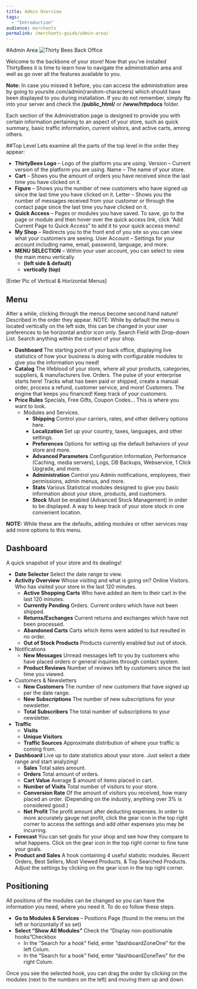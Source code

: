 ```yaml
---
title: Admin Overview
tags:
  - "Introduction"
audience: merchants
permalink: /merchants-guide/admin-area/
---
```


#Admin Area
![Thirty Bees Back Office]({{base}}thirtybees/images/thirty-bees-back-office.jpg  "Thirty Bees Back Office")

Welcome to the backbone of your store!  Now that you’ve installed ThirtyBees it is time to learn how to navigate the administration area and well as go over all the features available to you.

**Note:** In case you missed it before, you can access the administration area by going to yoursite.com/admin(random-characters) which should have been displayed to you during installation.  If you do not remember, simply ftp into your server and check the **/public_html/** or **/www/httpdocs** folder.

Each section of the Administration page is designed to provide you with certain information pertaining to an aspect of your store, such as quick summary, basic traffic information, current visitors, and active carts, among others.

##Top Level
Lets examine all the parts of the top level in the order they appear:

- **ThirtyBees Logo** – Logo of the platform you are using.
Version – Current version of the platform you are using.
Name – The name of your store.
- **Cart** – Shows you the amount of orders you have received since the last time you have clicked on it.
- **Figure** – Shows you the number of new customers who have signed up since the last time you have clicked on it.
Letter – Shows you the number of messages received from your customer or through the contact page since the last time you have clicked on it.
- **Quick Access** – Pages or modules you have saved.  To save, go to the page or module and then hover over the quick access link, click “Add Current Page to Quick Access” to add it to your quick access menu!
- **My Shop** – Redirects you to the front end of you site so you can view what your customers are seeing.
User Account – Settings for your account including name, email, password, language, and more.
- **MENU SELECTION** – Within your user account, you can select to view the main menu vertically
	- **(left side & default)**
	- **vertically (top)**

[Enter Pic of Vertical & Horizontal Menus]

## Menu
After a while, clicking through the menus become second hand nature!  Described in the order they appear.
NOTE:  While by default the menu is located vertically on the left side, this can be changed in your user preferences to be horizontal and/or icon only.
Search Field with Drop-down List.  Search anything within the context of your shop.


- **Dashboard**  The starting point of your back office, displaying live statistics of how your business is doing with configurable modules to give you the information you need!
- **Catalog**  The lifeblood of your store, where all your products, categories, suppliers, & manufacturers live.
Orders.  The pulse of your enterprise starts here!  Tracks what has been paid or shipped, create a manual order, process a refund, customer service, and more!
Customers.  The engine that keeps you financed!  Keep track of your customers.
- **Price Rules**  Specials, Free Gifts, Coupon Codes…  This is where you want to look.
	- Modules and Services.  
		- **Shipping**  Control your carriers, rates, and other delivery options here.
		- **Localization** Set up your country, taxes, languages, and other settings.
		- **Preferences**  Options for setting up the default behaviors of your store and more.
		- **Advanced Parameters** Configuration Information, Performance (Caching, media servers), Logs, DB Backups, Webservice, 1 Click Upgrade, and more.
		- **Administration**  Control you Admin notifications, employees, their permissions, admin menus, and more.
		- **Stats**  Various Statistical modules designed to give you  basic information about your store, products, and customers.
		- **Stock**  Must be enabled (Advanced Stock Management) in order to be displayed.  A way to keep track of your store stock in one convenient location.

**NOTE:** While these are the defaults, adding modules or other services may add more options to this menu.
## Dashboard

A quick snapshot of your store and its dealings!

- **Date Selector**  Select the date range to view.
- **Activity Overview**  Whose visiting and what is going on?
Online Visitors.  Who has visited your store in the last 120 minutes.
	- **Active Shopping Carts**  Who have added an item to their cart in the last 120 minutes.
	- **Currently Pending**
Orders. Current orders which have not been shipped.
	- **Returns/Exchanges**  Current returns and exchanges which have not been processed.
	- **Abandoned Carts**  Carts which items were added to but resulted in no order. 
	- **Out of Stock Products**  Products currently enabled but out of stock.
- Notifications
	- **New Messages** Unread messages left to you by customers who have placed orders or general inquiries through contact system.
	- **Product Reviews**  Number of reviews left by customers since the last time you viewed.
- Customers & Newsletters
	- **New Customers**  The number of new customers that have signed up per the date range.
	- **New Subscriptions**  The number of new subscriptions for your newsletter.
	- **Total Subscribers**  The total number of subscriptions to your newsletter.
- **Traffic**
	- **Visits** 
	- **Unique Visitors** 
	- **Traffic Sources**  Approximate distribution of where your traffic is coming from.
- **Dashboard**  Live up to date statistics about your store.  Just select a date range and start analyzing!
	- **Sales**  Total sales amount.
	- **Orders**  Total amount of orders.
	- **Cart Value**  Average $ amount of items placed in cart.
	- **Number of Visits**  Total number of visitors to your store.
	- **Conversion Rate**  Of the amount of visitors you received, how many placed an order.  (Depending on the industry, anything over 3% is considered good.)
	- **Net Profit** The profit amount after deducting expenses.  In order to more accurately gauge net profit, click the gear icon in the top right corner to access the settings and add other expenses you may be incurring.
- **Forecast**  You can set goals for your shop and see how they compare to what happens.  Click on the gear icon in the top right corner to fine tune your goals.
- **Product and Sales**  A hook containing 4 useful statistic modules.  Recent Orders, Best Sellers, Most Viewed Products, & Top Searched Products.  Adjust the settings by clicking on the gear icon in the top right corner.

## Positioning
All positions of the modules can be changed so you can have the information you need, where you need it.  To do so follow these steps.

- **Go to Modules & Services** – Positions Page (found in the menu on the left or horizontally if so set)
- **Select “Show All Modules”**
Check the “Display non-positionable hooks”Checkbox
	- In the “Search for a hook” field, enter “dashboardZoneOne” for the left Colum.
	- In the “Search for a hook” field, enter “dashboardZoneTwo” for the right Colum.

Once you see the selected hook, you can drag the order by clicking on the modules (next to the numbers on the left) and moving them up and down.
